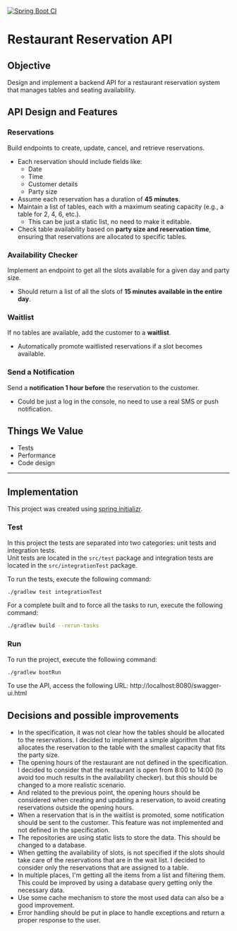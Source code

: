 [![Spring Boot CI](https://github.com/tetexxr/reservation-api/actions/workflows/pipeline.yml/badge.svg)](https://github.com/tetexxr/reservation-api/actions/workflows/pipeline.yml)

# Restaurant Reservation API

## Objective
Design and implement a backend API for a restaurant reservation system that manages tables and seating availability.

## API Design and Features

### Reservations
Build endpoints to create, update, cancel, and retrieve reservations.
- Each reservation should include fields like:
    - Date
    - Time
    - Customer details
    - Party size
- Assume each reservation has a duration of **45 minutes**.
- Maintain a list of tables, each with a maximum seating capacity (e.g., a table for 2, 4, 6, etc.).
    - This can be just a static list, no need to make it editable.
- Check table availability based on **party size and reservation time**, ensuring that reservations are allocated to specific tables.

### Availability Checker
Implement an endpoint to get all the slots available for a given day and party size.
- Should return a list of all the slots of **15 minutes available in the entire day**.

### Waitlist
If no tables are available, add the customer to a **waitlist**.
- Automatically promote waitlisted reservations if a slot becomes available.

### Send a Notification
Send a **notification 1 hour before** the reservation to the customer.
- Could be just a log in the console, no need to use a real SMS or push notification.

## Things We Value
- Tests
- Performance
- Code design

---

## Implementation

This project was created using [spring initializr](https://start.spring.io/).

### Test

In this project the tests are separated into two categories: unit tests and integration tests.  
Unit tests are located in the `src/test` package and integration tests are located in the `src/integrationTest` package.

To run the tests, execute the following command:
```bash
./gradlew test integrationTest
```

For a complete built and to force all the tasks to run, execute the following command:
```bash
./gradlew build --rerun-tasks
```

### Run

To run the project, execute the following command:
```bash
./gradlew bootRun
```

To use the API, access the following URL: http://localhost:8080/swagger-ui.html

## Decisions and possible improvements

- In the specification, it was not clear how the tables should be allocated to the reservations. I decided to implement a simple algorithm that allocates the reservation to the table with the smallest capacity that fits the party size.
- The opening hours of the restaurant are not defined in the specification. I decided to consider that the restaurant is open from 8:00 to 14:00 (to avoid too much results in the availability checker). but this should be changed to a more realistic scenario.
- And related to the previous point, the opening hours should be considered when creating and updating a reservation, to avoid creating reservations outside the opening hours.
- When a reservation that is in the waitlist is promoted, some notification should be sent to the customer. This feature was not implemented and not defined in the specification.
- The repositories are using static lists to store the data. This should be changed to a database.
- When getting the availability of slots, is not specified if the slots should take care of the reservations that are in the wait list. I decided to consider only the reservations that are assigned to a table.
- In multiple places, I'm getting all the items from a list and filtering them. This could be improved by using a database query getting only the necessary data.
- Use some cache mechanism to store the most used data can also be a good improvement.
- Error handling should be put in place to handle exceptions and return a proper response to the user.